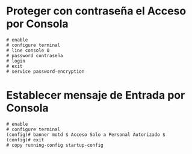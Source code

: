 # Proteger con contraseña el Acceso por Consola

    # enable
    # configure terminal 
    # line console 0
    # password contraseña
    # login
    # exit
    # service password-encryption

# Establecer mensaje de Entrada por Consola 

    # enable
    # configure terminal
    (config)# banner motd $ Acceso Solo a Personal Autorizado $
    (config)# exit
    # copy running-config startup-config
